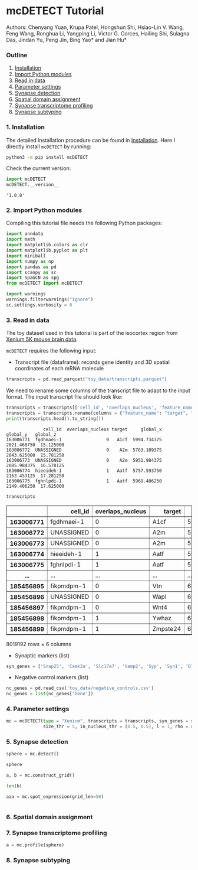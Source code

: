 # mcDETECT Tutorial

Authors: Chenyang Yuan, Krupa Patel, Hongshun Shi, Hsiao-Lin V. Wang, Feng Wang, Ronghua Li, Yangping Li, Victor G. Corces, Hailing Shi, Sulagna Das, Jindan Yu, Peng Jin, Bing Yao* and Jian Hu*

### Outline

1. [Installation](#1-installation)
2. [Import Python modules](#2-import-python-modules)
3. [Read in data](#3-read-in-data)
4. [Parameter settings](#4-parameter-settings)
5. [Synapse detection](#5-synapse-detection)
6. [Spatial domain assignment](#6-spatial-domain-assignment)
7. [Synapse transcriptome profiling](#7-synapse-transcriptome-profiling)
8. [Synapse subtyping](#8-synapse-subtyping)

### 1. Installation

The detailed installation procedure can be found in [Installation](../README.md/#installation). Here I directly install `mcDETECT` by running:

```bash
python3 -m pip install mcDETECT
```

Check the current version:


```python
import mcDETECT
mcDETECT.__version__
```




    '1.0.8'



### 2. Import Python modules

Compiling this tutorial file needs the following Python packages:


```python
import anndata
import math
import matplotlib.colors as clr
import matplotlib.pyplot as plt
import miniball
import numpy as np
import pandas as pd
import scanpy as sc
import SpaGCN as spg
from mcDETECT import mcDETECT

import warnings
warnings.filterwarnings("ignore")
sc.settings.verbosity = 0
```

### 3. Read in data

The toy dataset used in this tutorial is part of the isocortex region from [Xenium 5K mouse brain data](https://www.10xgenomics.com/datasets/xenium-prime-fresh-frozen-mouse-brain).

`mcDETECT` requires the following input:

* Transcript file (dataframe): records gene identity and 3D spatial coordinates of each mRNA molecule


```python
transcripts = pd.read_parquet("toy_data/transcripts.parquet")
```

We need to rename some columns of the transcript file to adapt to the input format. The input transcript file should look like:


```python
transcripts = transcripts[['cell_id', 'overlaps_nucleus', 'feature_name', 'x_location', 'y_location', 'z_location']]
transcripts = transcripts.rename(columns = {"feature_name": "target", "x_location": "global_x", "y_location": "global_y", "z_location": "global_z"})
print(transcripts.head().to_string())
```

                  cell_id  overlaps_nucleus target     global_x     global_y   global_z
    163006771  fgdhmaei-1                 0   A1cf  5994.734375  2021.468750  15.125000
    163006772  UNASSIGNED                 0    A2m  5763.109375  2043.625000  15.781250
    163006773  UNASSIGNED                 0    A2m  5951.984375  2085.984375  16.578125
    163006774  hieeideh-1                 1   Aatf  5757.593750  2163.453125  17.281250
    163006775  fghnlpdi-1                 1   Aatf  5969.406250  2149.406250  17.625000



```python
transcripts
```




<div>
<style scoped>
    .dataframe tbody tr th:only-of-type {
        vertical-align: middle;
    }

    .dataframe tbody tr th {
        vertical-align: top;
    }

    .dataframe thead th {
        text-align: right;
    }
</style>
<table border="1" class="dataframe">
  <thead>
    <tr style="text-align: right;">
      <th></th>
      <th>cell_id</th>
      <th>overlaps_nucleus</th>
      <th>target</th>
      <th>global_x</th>
      <th>global_y</th>
      <th>global_z</th>
    </tr>
  </thead>
  <tbody>
    <tr>
      <th>163006771</th>
      <td>fgdhmaei-1</td>
      <td>0</td>
      <td>A1cf</td>
      <td>5994.734375</td>
      <td>2021.468750</td>
      <td>15.125000</td>
    </tr>
    <tr>
      <th>163006772</th>
      <td>UNASSIGNED</td>
      <td>0</td>
      <td>A2m</td>
      <td>5763.109375</td>
      <td>2043.625000</td>
      <td>15.781250</td>
    </tr>
    <tr>
      <th>163006773</th>
      <td>UNASSIGNED</td>
      <td>0</td>
      <td>A2m</td>
      <td>5951.984375</td>
      <td>2085.984375</td>
      <td>16.578125</td>
    </tr>
    <tr>
      <th>163006774</th>
      <td>hieeideh-1</td>
      <td>1</td>
      <td>Aatf</td>
      <td>5757.593750</td>
      <td>2163.453125</td>
      <td>17.281250</td>
    </tr>
    <tr>
      <th>163006775</th>
      <td>fghnlpdi-1</td>
      <td>1</td>
      <td>Aatf</td>
      <td>5969.406250</td>
      <td>2149.406250</td>
      <td>17.625000</td>
    </tr>
    <tr>
      <th>...</th>
      <td>...</td>
      <td>...</td>
      <td>...</td>
      <td>...</td>
      <td>...</td>
      <td>...</td>
    </tr>
    <tr>
      <th>185456895</th>
      <td>fikpmdpm-1</td>
      <td>0</td>
      <td>Vtn</td>
      <td>6502.234375</td>
      <td>2760.000000</td>
      <td>14.859375</td>
    </tr>
    <tr>
      <th>185456896</th>
      <td>UNASSIGNED</td>
      <td>0</td>
      <td>Wapl</td>
      <td>6731.968750</td>
      <td>2854.625000</td>
      <td>21.890625</td>
    </tr>
    <tr>
      <th>185456897</th>
      <td>fikpmdpm-1</td>
      <td>0</td>
      <td>Wnt4</td>
      <td>6503.468750</td>
      <td>2754.656250</td>
      <td>16.156250</td>
    </tr>
    <tr>
      <th>185456898</th>
      <td>fikpmdpm-1</td>
      <td>1</td>
      <td>Ywhaz</td>
      <td>6501.953125</td>
      <td>2752.484375</td>
      <td>14.609375</td>
    </tr>
    <tr>
      <th>185456899</th>
      <td>fikpmdpm-1</td>
      <td>1</td>
      <td>Zmpste24</td>
      <td>6501.359375</td>
      <td>2752.156250</td>
      <td>14.562500</td>
    </tr>
  </tbody>
</table>
<p>8019192 rows × 6 columns</p>
</div>



* Synaptic markers (list)


```python
syn_genes = ['Snap25', 'Camk2a', 'Slc17a7', 'Vamp2', 'Syp', 'Syn1', 'Dlg4', 'Gria2', 'Gap43', 'Gria1', 'Bsn', 'Slc32a1']
```

* Negative control markers (list)


```python
nc_genes = pd.read_csv('toy_data/negative_controls.csv')
nc_genes = list(nc_genes['Gene'])
```

### 4. Parameter settings


```python
mc = mcDETECT(type = "Xenium", transcripts = transcripts, syn_genes = syn_genes, nc_genes = nc_genes, eps = 1.5, grid_len = 1, cutoff_prob = 0.95, alpha = 5, low_bound = 3,
              size_thr = 5, in_nucleus_thr = (0.5, 0.5), l = 1, rho = 0.2, s = 1, nc_top = 20, nc_thr = 0.1)
```

### 5. Synapse detection


```python
sphere = mc.detect()
```


```python
sphere
```


```python
a, b = mc.construct_grid()
```


```python
len(b)
```


```python
aaa = mc.spot_expression(grid_len=50)
```


```python

```

### 6. Spatial domain assignment

### 7. Synapse transcriptome profiling


```python
a = mc.profile(sphere)
```

### 8. Synapse subtyping
